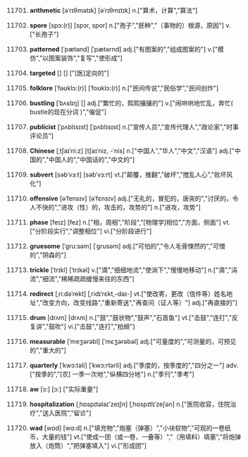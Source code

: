 11701. **arithmetic**
[əˈrɪθmətɪk]  [əˈrɪθmɪtɪk]
n.["算术，计算","算法"]  

11702. **spore**
[spɔ:(r)]  [spɔr, spor]
n.["孢子","胚种","（事物的）根源，原因"]  v.["长孢子"]  

11703. **patterned**
[ˈpætənd]  [ˈpætərnd]
adj.["有图案的","组成图案的"]  v.["模仿","以图案装饰","复写","使形成"]  

11704. **targeted**
[]  []
["[医]定向的"]  

11705. **folklore**
[ˈfəʊklɔ:(r)]  [ˈfoʊklɔ:(r)]
n.["民间传说","民俗学","民间创作"]  

11706. **bustling**
[ˈbʌslɪŋ]  []
adj.["繁忙的，熙熙攘攘的"]  v.["闹哄哄地忙乱，奔忙( bustle的现在分词 )","催促"]  

11707. **publicist**
[ˈpʌblɪsɪst]  [ˈpʌblɪsɪst]
n.["宣传人员","宣传代理人","政论家","时事评论员"]  

11708. **Chinese**
[ˌtʃaɪˈni:z]  [tʃaɪˈniz, -ˈnis]
n.["中国人","华人","中文","汉语"]  adj.["中国的","中国人的","中国话的","中文的"]  

11709. **subvert**
[səbˈvɜ:t]  [səbˈvɜ:rt]
vt.["颠覆，推翻","破坏","搅乱人心","败坏风化"]  

11710. **offensive**
[əˈfensɪv]  [əˈfɛnsɪv]
adj.["无礼的，冒犯的，唐突的","讨厌的，令人不快的","进攻（性）的，攻击的，攻势的"]  n.["进攻，攻势"]  

11711. **phase**
[feɪz]  [fez]
n.["相，周相","阶段","[物理学]相位","方面，侧面"]  vt.["分阶段实行","调整相位"]  vi.["分阶段进行"]  

11712. **gruesome**
[ˈgru:səm]  [ˈɡrusəm]
adj.["可怕的","令人毛骨悚然的","可憎的","阴森的"]  

11713. **trickle**
[ˈtrɪkl]  [ˈtrɪkəl]
v.["滴","细细地流","使淌下","慢慢地移动"]  n.["滴","涓流","细流","稀稀疏疏缓慢来往的东西"]  

11714. **redirect**
[ˌri:dəˈrekt]  [ˌridɪˈrɛkt,-daɪ-]
vt.["使改寄，更改（信件等）姓名地址","改变方向，改变线路","重新寄送","再查问（证人等）"]  adj.["再直接的"]  

11715. **drum**
[drʌm]  [drʌm]
n.["鼓","鼓状物","鼓声","石首鱼"]  vt.["击鼓","连打","反复讲","鼓吹"]  vi.["击鼓","连打","拍翅"]  

11716. **measurable**
[ˈmeʒərəbl]  [ˈmɛʒərəbəl]
adj.["可量度的","可测量的，可预见的","重大的"]  

11717. **quarterly**
[ˈkwɔ:təli]  [ˈkwɔ:rtərli]
adj.["季度的，按季度的","四分之一"]  adv.["按季的","[农] 一季一次地","纵横四分地"]  n.["季刊","季考"]  

11718. **aw**
[ɔ:]  [ɔ:]
["实际重量"]  

11719. **hospitalization**
[ˌhɒspɪtəlaɪ'zeɪʃn]  [ˌhɑspɪtlɪˈzeʃən]
n.["医院收容，住院治疗","送入医院","留诊"]  

11720. **wad**
[wɒd]  [wɑ:d]
n.["填充物","炮塞（弹塞）","小块软物","可观的一卷纸币，大量的钱"]  vt.["使成一团（或一卷，一叠等）","（用填料）填塞","将炮弹放入（炮筒）","把弹塞填入"]  vi.["形成团"]  

